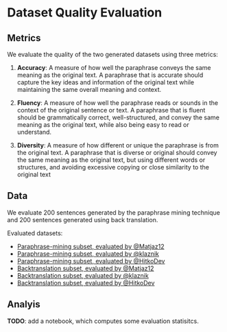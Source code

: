 # Dataset Quality Evaluation

## Metrics

We evaluate the quality of the two generated datasets using three metrics:

1. **Accuracy**: A measure of how well the paraphrase conveys the same meaning as the original text. A paraphrase that is accurate should capture the key ideas and information of the original text while maintaining the same overall meaning and context.

2. **Fluency**: A measure of how well the paraphrase reads or sounds in the context of the original sentence or text. A paraphrase that is fluent should be grammatically correct, well-structured, and convey the same meaning as the original text, while also being easy to read or understand.

3. **Diversity**: A measure of how different or unique the paraphrase is from the original text. A paraphrase that is diverse or original should convey the same meaning as the original text, but using different words or structures, and avoiding excessive copying or close similarity to the original text


## Data

We evaluate 200 sentences generated by the paraphrase mining technique and 200 sentences generated using back translation.

Evaluated datasets:
+ [Paraphrase-mining subset, evaluated by @Matjaz12](./data_subsets/paraphrase_mining_subset0.csv)
+ [Paraphrase-mining subset, evaluated by @klaznik](./data_subsets/paraphrase_mining_subset1.csv)
+ [Paraphrase-mining subset, evaluated by @HitkoDev](./data_subsets/paraphrase_mining_subset2.csv)
+ [Backtranslation subset, evaluated by @Matjaz12](./data_subsets/backtranslation_subset0.csv)
+ [Backtranslation subset, evaluated by @klaznik](./data_subsets/backtranslation_subset1.csv)
+ [Backtranslation subset, evaluated by @HitkoDev](./data_subsets/backtranslation_subset2.csv)


## Analyis

**TODO**: add a notebook, which computes some evaluation statisitcs.
